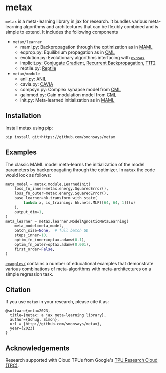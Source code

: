 # metax

`metax` is a meta-learning library in jax for research. 
It bundles various meta-learning algorithms and architectures that can be flexibly combined and is simple to extend.
It includes the following components

- `metax/learner`
  - maml.py: Backpropagation through the optimization as in [MAML](http://proceedings.mlr.press/v70/finn17a.html)
  - eqprop.py: Equilibrium propagation as in [CML](https://proceedings.neurips.cc/paper_files/paper/2022/hash/a6d7226db2ff3643d8624624e3859c19-Abstract-Conference.html)
  - evolution.py: Evolutionary algorithms interfacing with [`evosax`](https://github.com/RobertTLange/evosax) 
  - implicit.py: [Conjugate Gradient](https://papers.nips.cc/paper/2019/hash/072b030ba126b2f4b2374f342be9ed44-Abstract.html), [Recurrent Backpropagation](https://arxiv.org/abs/1803.06396), [T1T2](https://proceedings.mlr.press/v48/luketina16.html)
  - reptile.py: [Reptile](https://arxiv.org/abs/1803.02999)
- `metax/module`
  - anil.py: [ANIL](https://arxiv.org/abs/1909.09157)
  - cavia.py: [CAVIA](https://arxiv.org/abs/1810.03642)
  - compsyn.py: Complex synapse model from [CML](https://proceedings.neurips.cc/paper_files/paper/2022/hash/a6d7226db2ff3643d8624624e3859c19-Abstract-Conference.html)
  - gainmod.py: Gain modulation model from [CML](https://proceedings.neurips.cc/paper_files/paper/2022/hash/a6d7226db2ff3643d8624624e3859c19-Abstract-Conference.html)
  - init.py: Meta-learned initialization as in [MAML](http://proceedings.mlr.press/v70/finn17a.html)


## Installation
Install metax using pip:
```
pip install git+https://github.com/smonsays/metax
```

## Examples

The classic MAML model meta-learns the initialization of the model parameters by backpropagating through the optimizer. In `metax` the code would look as follows:
```python
meta_model = metax.module.LearnedInit(
    loss_fn_inner=metax.energy.SquaredError(),
    loss_fn_outer=metax.energy.SquaredError(),
    base_learner=hk.transform_with_state(
        lambda x, is_training: hk.nets.MLP([64, 64, 1])(x)
    ),
    output_dim=1,
)
meta_learner = metax.learner.ModelAgnosticMetaLearning(
    meta_model=meta_model,
    batch_size=None,  # full batch GD
    steps_inner=10,
    optim_fn_inner=optax.adamw(0.1),
    optim_fn_outer=optax.adamw(0.001),
    first_order=False,
)
```
[`examples/`](https://github.com/smonsays/metax/examples) contains a number of educational examples that demonstrate various combinations of meta-algorithms with meta-architectures on a simple regression task.


## Citation

If you use `metax` in your research, please cite it as:

```
@software{metax2023,
  title={metax: a jax meta-learning library},
  author={Schug, Simon},
  url = {http://github.com/smonsays/metax},
  year={2023}
}
```

## Acknowledgements
Research supported with Cloud TPUs from Google's [TPU Research Cloud (TRC)](https://sites.research.google/trc/about/).
